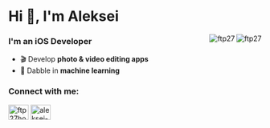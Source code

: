 # Hi 👋, I'm Aleksei

<img align="right" src="https://github-readme-stats-pearl-ten-46.vercel.app/api?username=ftp27&show_icons=true&icon_color=CE1D2D&text_color=718096&bg_color=00000000&hide_title=true&hide_border=true" alt="ftp27" />
<img align="right" src="https://github-readme-stats-pearl-ten-46.vercel.app/api/top-langs?username=ftp27&show_icons=true&icon_color=CE1D2D&text_color=718096&bg_color=00000000&hide_title=true&hide_border=true&size_weight=1&count_weight=1&hide=javascript,css,eagle,php&layout=compact" alt="ftp27" />

### I'm an iOS Developer

- 🎬 Develop **photo & video editing apps**
- 🤖 Dabble in **machine learning**

<h3 align="left">Connect with me:</h3>
<p align="left">
<a href="https://twitter.com/ftp27host" target="blank"><img align="center" src="https://raw.githubusercontent.com/rahuldkjain/github-profile-readme-generator/master/src/images/icons/Social/twitter.svg" alt="ftp27host" height="30" width="40" /></a>
<a href="https://linkedin.com/in/aleksei-cherepanov-4a7a6589" target="blank"><img align="center" src="https://raw.githubusercontent.com/rahuldkjain/github-profile-readme-generator/master/src/images/icons/Social/linked-in-alt.svg" alt="aleksei-cherepanov-4a7a6589" height="30" width="40" /></a>
</p>
